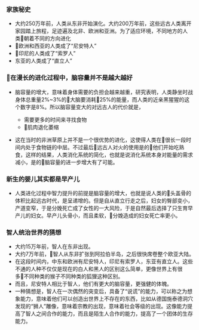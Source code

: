 ### 家族秘史
- 大约250万年前，人类从东非开始演化。大约200万年前，这些远古人类离开家园踏上旅程，足迹遍及北非、欧洲和亚洲。为了适应环境，不同地方的人类朝着不同的方向进化
- 欧洲和西亚的人类成了“尼安特人”
- 印尼的人类成了“索罗人”
- 东亚的人类成了“直立人”

### 在漫长的进化过程中，脑容量并不是越大越好
* 脑容量的增大，意味着身体需要的负担会越来越重，研究表明，人类静坐时战身体总重量2%~3%的大脑要消耗25%的能量，而人类的近亲黑猩猩的这个数字是8%。所以脑容量变大的对远古人的代价就是，

     - 需要更多的时间来寻找食物
     - 肌肉退化萎缩
     
- 这在当时的非洲草原上并不是一个很优势的进化，这使得人类在很长一段时间内处于食物链的中层。不过最后远古人对火的使用是的他们开始吃熟食，这样的结果，人类消化系统的简化，也就是说消化系统本身对能量的需求减小，是的脑容量的进一步增大有了可能。

### 新生的婴儿其实都是早产儿
- 人类进化过程中智力提升的前提是脑容量的增大，也就是说人类的头盖骨的体积比起远古时代，是呈递增的。但是自从直立行走之后，妇女的臀部变小，产道变窄，于是分娩死亡成了女性的一大风险，于是自然最后选择了只生育早产儿的妇女。早产儿头骨小，而且柔软，分娩造成的妇女死亡率更小。

### 智人统治世界的猜想
- 大约15万年前，智人在东非出现。
- 大约7万年前，智人从东非扩张到阿拉伯半岛，之后很快席卷整个欧亚大陆。
- 在这段时间内，中东和欧洲有尼安特人，印尼有索罗人，东亚有直立人。这些不通的人种不仅仅是现在的白人和黑人的区别这么简单，更像世界上有很多不同种类的猴子不同种类的狐狸这种区别。
- 而且，尼安特人相比于智人，他们有更大的脑容量，更强健的体魄。
- 一种猜想是，智人在一次偶然的突变后，具备了“说谎”的能力，可以称之为想象能力，意味着他们可以创造出世界上不存在的东西，比如从德国施泰德洞穴发现的“狮人”雕像，意味着宗教的出现，意味着社会等级的出现。这像能力提高了智人之间合作的能力，而且是陌生人合作的能力，提高了一个团体的生存能力。

